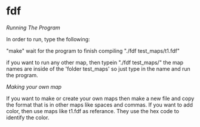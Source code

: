 # fdf

*Running The Program*

In order to run, type the following:

"make"
wait for the program to finish compiling
"./fdf test_maps/t1.fdf"

if you want to run any other map, then typein "./fdf test_maps/<map name>"
the map names are inside of the 'folder test_maps' so just type in the name and run the program.



*Making your own map*

If you want to make or create your own maps then make a new file and copy the format that is in other maps like spaces and commas.
If you want to add color, then use maps like t1.fdf as referance. They use the hex code to identify the color.
